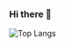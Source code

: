 
###  Hi there 👋
 <!--
### Most used languages :rocket:
[![Anurag's GitHub stats](https://github-readme-stats.vercel.app/api/top-langs/?username=mrVazguen)](https://github.com/mrVazguen/github-readme-stats)
&nbsp;
&nbsp;

### View :rocket:
![Anurag's GitHub stats](https://github-readme-stats.vercel.app/api?username=mrVazguen&show_icons=true&theme=radical)
-->
 ![Top Langs](https://github-readme-stats.vercel.app/api/top-langs/?username=mrVazguen&theme=tokyonight) 
